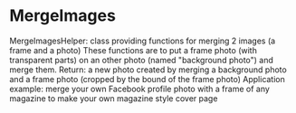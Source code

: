 # MergeImages

 MergeImagesHelper: class providing functions for merging 2 images (a frame and a photo)
 These functions are to put a frame photo (with transparent parts) on an other photo (named "background photo") and merge them.
 Return: a new photo created by merging a background photo and a frame photo (cropped by the bound of the frame photo) 
 Application example: merge your own Facebook profile photo with a frame of any magazine to make your own magazine style cover page
 